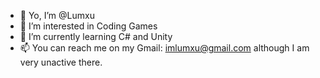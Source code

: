 - 👋 Yo, I’m @Lumxu
- 👀 I’m interested in Coding Games
- 🌱 I’m currently learning C# and Unity
- 📫 You can reach me on my Gmail: imlumxu@gmail.com although I am very unactive there.
